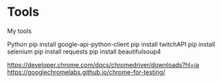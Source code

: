 # Tools

My tools


Python
pip install google-api-python-client
pip install twitchAPI
pip install selenium
pip install requests
pip install beautifulsoup4

https://developer.chrome.com/docs/chromedriver/downloads?hl=ja
https://googlechromelabs.github.io/chrome-for-testing/

